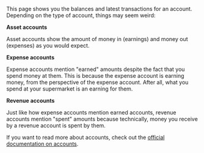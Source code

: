 This page shows you the balances and latest transactions for an account. Depending on the type of account, things may seem weird:

**Asset accounts**

Asset accounts show the amount of money in (earnings) and money out (expenses) as you would expect.

**Expense accounts**

Expense accounts mention "earned" amounts despite the fact that you spend money at them. This is because the expense account is earning money, from the perspective of the expense account. After all, what you spend at your supermarket is an earning for them.

**Revenue accounts**

Just like how expense accounts mention earned accounts, revenue accounts mention "spent" amounts because technically, money you receive by a revenue account is spent by them.

If you want to read more about accounts, check out the [official documentation on accounts](https://firefly-iii.readthedocs.io/en/latest/concepts/accounts.html).